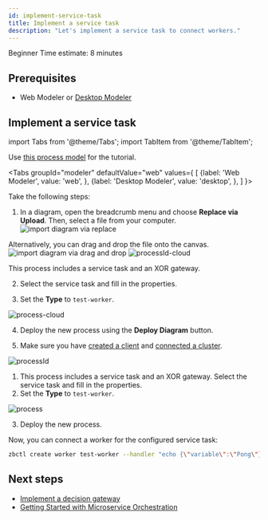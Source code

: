 ```yaml
---
id: implement-service-task
title: Implement a service task
description: "Let's implement a service task to connect workers."
---
```

<span class="badge badge--beginner">Beginner</span>
<span class="badge badge--short">Time estimate: 8 minutes</span>

## Prerequisites

- Web Modeler or [Desktop Modeler](https://camunda.com/download/modeler/)

## Implement a service task

import Tabs from '@theme/Tabs';
import TabItem from '@theme/TabItem';

Use [this process model](./bpmn/gettingstarted_quickstart_advanced.bpmn) for the tutorial.

<Tabs groupId="modeler" defaultValue="web" values={
[
{label: 'Web Modeler', value: 'web', },
{label: 'Desktop Modeler', value: 'desktop', },
]
}>

<TabItem value='web'>

Take the following steps:

1. In a diagram, open the breadcrumb menu and choose **Replace via Upload**. Then, select a file from your computer.
![import diagram via replace](../../components/modeler/web-modeler/img/import-diagram/web-modeler-replace-via-upload-menu-item.png)

Alternatively, you can drag and drop the file onto the canvas.
![import diagram via drag and drop](../../components/modeler/web-modeler/img/import-diagram/web-modeler-diagram-replace-via-drag-and-drop.png)
![processId-cloud](./img/web-modeler-advanced-process-id.png)

This process includes a service task and an XOR gateway.

2. Select the service task and fill in the properties.

3. Set the **Type** to `test-worker`.

![process-cloud](./img/web-modeler-advanced.png)

4. Deploy the new process using the **Deploy Diagram** button.

5. Make sure you have [created a client](./setup-client-connection-credentials.md) and [connected a cluster](connect-to-your-cluster.md).

</TabItem>

<TabItem value='desktop'>

![processId](./img/zeebe-modeler-advanced-process-id.png)

1. This process includes a service task and an XOR gateway. Select the service task and fill in the properties.
2. Set the **Type** to `test-worker`.

![process](./img/zeebe-modeler-advanced.png)

3. Deploy the new process.

</TabItem>
</Tabs>

Now, you can connect a worker for the configured service task:

```bash
zbctl create worker test-worker --handler "echo {\"variable\":\"Pong\"}"
```

## Next steps

- [Implement a decision gateway](implement-decision-gateway.md)
- [Getting Started with Microservice Orchestration](./../getting-started-orchestrate-microservices.md)